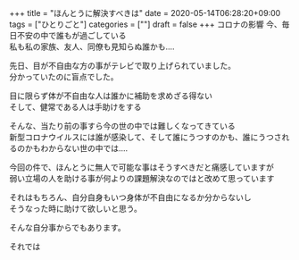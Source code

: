 +++
title = "ほんとうに解決すべきは"
date = 2020-05-14T06:28:20+09:00
tags = ["ひとりごと"]
categories = [""]
draft = false
+++
コロナの影響
今、毎日不安の中で誰もが過ごしている  
私も私の家族、友人、同僚も見知らぬ誰かも....

先日、目が不自由な方の事がテレビで取り上げられていました。  
分かっていたのに盲点でした。  

目に限らず体が不自由な人は誰かに補助を求めざる得ない  
そして、健常である人は手助けをする

そんな、当たり前の事すら今の世の中では難しくなってきている  
新型コロナウイルスには誰が感染して、そして誰にうつすのかも、誰にうつされるのかもわからない世の中では....

今回の件で、ほんとうに無人で可能な事はそうすべきだと痛感していますが  
弱い立場の人を助ける事が何よりの課題解決なのではと改めて思っています

それはもちろん、自分自身もいつ身体が不自由になるか分からないし  
そうなった時に助けて欲しいと思う。 

そんな自分事からでもあります。

それでは

